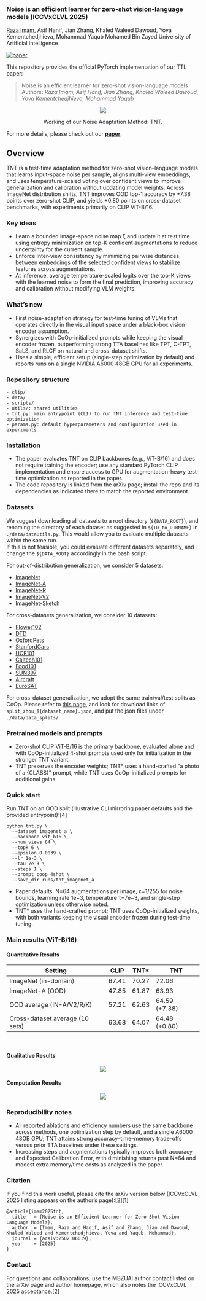 ### Noise is an efficient learner for zero-shot vision-language models (ICCVxCLVL 2025)
[Raza Imam](https://razaimam45.github.io/), Asif Hanif, Jian Zhang, Khaled Waleed Dawoud, Yova Kementchedjhieva, Mohammad Yaqub
Mohamed Bin Zayed University of Artificial Intelligence

[![paper](https://img.shields.io/badge/arXiv-Paper-<COLOR>.svg)](https://arxiv.org/abs/2502.06019)

This repository provides the official PyTorch implementation of our TTL paper:    

> Noise is an efficient learner for zero-shot vision-language models      
> Authors: *Raza Imam, Asif Hanif, Jian Zhang, Khaled Waleed Dawoud, Yova Kementchedjhieva, Mohammad Yaqub*  

<p align = "center">
<img src = "utils/Method.png">
</p>
<p align = "center">
Working of our Noise Adaptation Method: TNT.
</p>

For more details, please check out our [<ins>**paper**</ins>](https://arxiv.org/abs/2502.06019). 

## Overview
TNT is a test-time adaptation method for zero-shot vision–language models that learns input-space noise per sample, aligns multi-view embeddings, and uses temperature-scaled voting over confident views to improve generalization and calibration without updating model weights.
Across ImageNet distribution shifts, TNT improves OOD top-1 accuracy by +7.38 points over zero-shot CLIP, and yields +0.80 points on cross-dataset benchmarks, with experiments primarily on CLIP ViT-B/16.

### Key ideas
- Learn a bounded image-space noise map ξ and update it at test time using entropy minimization on top-K confident augmentations to reduce uncertainty for the current sample.
- Enforce inter-view consistency by minimizing pairwise distances between embeddings of the selected confident views to stabilize features across augmentations.
- At inference, average temperature-scaled logits over the top-K views with the learned noise to form the final prediction, improving accuracy and calibration without modifying VLM weights.

### What’s new
- First noise-adaptation strategy for test-time tuning of VLMs that operates directly in the visual input space under a black-box vision encoder assumption.
- Synergizes with CoOp-initialized prompts while keeping the visual encoder frozen, outperforming strong TTA baselines like TPT, C-TPT, SaLS, and RLCF on natural and cross-dataset shifts.
- Uses a simple, efficient setup (single-step optimization by default) and reports runs on a single NVIDIA A6000 48GB GPU for all experiments.


### Repository structure
```
- clip/
- data/
- scripts/
- utils/: shared utilities
- tnt.py: main entrypoint (CLI) to run TNT inference and test-time optimization
- params.py: default hyperparameters and configuration used in experiments
```

### Installation
- The paper evaluates TNT on CLIP backbones (e.g., ViT-B/16) and does not require training the encoder; use any standard PyTorch CLIP implementation and ensure access to GPU for augmentation-heavy test-time optimization as reported in the paper.
- The code repository is linked from the arXiv page; install the repo and its dependencies as indicated there to match the reported environment.

### Datasets 

We suggest downloading all datasets to a root directory (`${DATA_ROOT}`), and renaming the directory of each dataset as suggested in `${ID_to_DIRNAME}` in `./data/datautils.py`. This would allow you to evaluate multiple datasets within the same run.     
If this is not feasible, you could evaluate different datasets separately, and change the `${DATA_ROOT}` accordingly in the bash script.

For out-of-distribution generalization, we consider 5 datasets:

* [ImageNet](https://image-net.org/index.php) 
* [ImageNet-A](https://github.com/hendrycks/natural-adv-examples)
* [ImageNet-R](https://github.com/hendrycks/imagenet-r)
* [ImageNet-V2](https://s3-us-west-2.amazonaws.com/imagenetv2public/imagenetv2-matched-frequency.tar.gz)
* [ImageNet-Sketch](https://github.com/HaohanWang/ImageNet-Sketch)

For cross-datasets generalization, we consider 10 datasets:
* [Flower102](https://www.robots.ox.ac.uk/~vgg/data/flowers/102/102flowers.tgz)
* [DTD](https://www.robots.ox.ac.uk/~vgg/data/dtd/download/dtd-r1.0.1.tar.gz)
* [OxfordPets](https://www.robots.ox.ac.uk/~vgg/data/pets/data/images.tar.gz)
* [StanfordCars](https://ai.stanford.edu/~jkrause/cars/car_dataset.html)
* [UCF101](https://drive.google.com/file/d/10Jqome3vtUA2keJkNanAiFpgbyC9Hc2O/view?usp=sharing)
* [Caltech101](http://www.vision.caltech.edu/Image_Datasets/Caltech101/101_ObjectCategories.tar.gz)
* [Food101](http://data.vision.ee.ethz.ch/cvl/food-101.tar.gz)
* [SUN397](http://vision.princeton.edu/projects/2010/SUN/SUN397.tar.gz)
* [Aircraft](https://www.robots.ox.ac.uk/~vgg/data/fgvc-aircraft/archives/fgvc-aircraft-2013b.tar.gz)
* [EuroSAT](http://madm.dfki.de/files/sentinel/EuroSAT.zip)

For cross-dataset generalization, we adopt the same train/val/test splits as CoOp. Please refer to [this page](https://github.com/KaiyangZhou/CoOp/blob/main/DATASETS.md#how-to-install-datasets), and look for download links of `split_zhou_${dataset_name}.json`, and put the json files under `./data/data_splits/`.

### Pretrained models and prompts
- Zero-shot CLIP ViT-B/16 is the primary backbone, evaluated alone and with CoOp-initialized 4-shot prompts used only for initialization in the stronger TNT variant.
- TNT preserves the encoder weights; TNT* uses a hand-crafted “a photo of a {CLASS}” prompt, while TNT uses CoOp-initialized prompts for additional gains.

### Quick start
Run TNT on an OOD split (illustrative CLI mirroring paper defaults and the provided entrypoint):[4]
```
python tnt.py \
  --dataset imagenet_a \
  --backbone vit_b16 \
  --num_views 64 \
  --topk 6 \
  --epsilon 0.0039 \
  --lr 1e-3 \
  --tau 7e-3 \
  --steps 1 \
  --prompt coop_4shot \
  --save_dir runs/tnt_imagenet_a
```
- Paper defaults: N=64 augmentations per image, ε=1/255 for noise bounds, learning rate 1e−3, temperature τ=7e−3, and single-step optimization unless otherwise noted.
- TNT* uses the hand-crafted prompt; TNT uses CoOp-initialized weights, with both variants keeping the visual encoder frozen during test-time tuning.

### Main results (ViT-B/16)
#### Quantitative Results
<div align="center">

| Setting | CLIP | TNT* | TNT |
|---|---|---|---|
| ImageNet (in-domain) | 67.41  | 70.27  | 72.06  |
| ImageNet-A (OOD) | 47.85  | 61.87  | 63.93  |
| OOD average (IN-A/V2/R/K) | 57.21  | 62.63  | 64.59 (+7.38)  |
| Cross-dataset average (10 sets) | 63.68  | 64.07  | 64.48 (+0.80)  |

</div>
<br />

#### Qualitative Results

<p align = "center">
<img src = "utils/TSNE.png">
</p>
<p align = "center">
</p>

#### Computation Results

<p align = "center">
<img src = "utils/Compute.png">
</p>
<p align = "center">
</p>


### Reproducibility notes
- All reported ablations and efficiency numbers use the same backbone across methods, one optimization step by default, and a single A6000 48GB GPU; TNT attains strong accuracy–time–memory trade-offs versus prior TTA baselines under these settings.
- Increasing steps and augmentations typically improves both accuracy and Expected Calibration Error, with diminishing returns past N≈64 and modest extra memory/time costs as analyzed in the paper.

### Citation
If you find this work useful, please cite the arXiv version below (ICCVxCLVL 2025 listing appears on the author’s page):[2][1]
```
@article{imam2025tnt,
  title   = {Noise is an Efficient Learner for Zero-Shot Vision-Language Models},
  author  = {Imam, Raza and Hanif, Asif and Zhang, Jian and Dawoud, Khaled Waleed and Kementchedjhieva, Yova and Yaqub, Mohammad},
  journal = {arXiv:2502.06019},
  year    = {2025}
}
```

### Contact
For questions and collaborations, use the MBZUAI author contact listed on the arXiv page and author homepage, which also notes the ICCVxCLVL 2025 acceptance.[2]